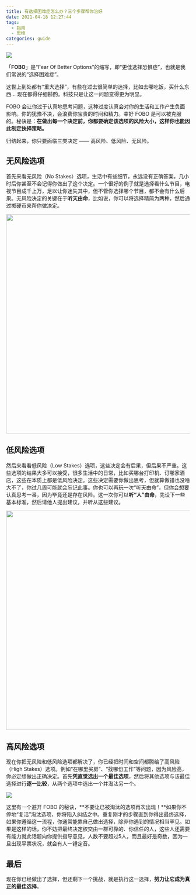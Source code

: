 ```yaml
---
title: 有选择困难症怎么办？三个步骤帮你治好
date: 2021-04-18 12:27:44
tags:
  - 指南
  - 思维
categories: guide
---
```


![](/images/guide/FOBO.jpeg)


「**FOBO**」是“Fear Of Better Options”的缩写，即“更佳选择恐惧症”，也就是我们常说的“选择困难症”。

这世上到处都有“重大选择”，有些在过去很简单的选择，比如去哪吃饭，买什么东西... 现在都得仔细斟酌。科技只是让这一问题变得更为明显。

FOBO 会让你过于认真地思考问题，这种过度认真会对你的生活和工作产生负面影响。你的犹豫不决，会浪费你宝贵的时间和精力。幸好 FOBO 是可以被克服的。秘诀是：**在做出每一个决定前，你都要确定该选项的风险大小，这样你也能因此制定抉择策略。**

归结起来，你只要面临三类决定 —— 高风险、低风险、无风险。

## 无风险选项

首先来看无风险（No Stakes）选项，生活中有些细节，永远没有正确答案，几小时后你甚至不会记得你做出了这个决定。一个很好的例子就是选择看什么节目，电视节目成千上万，足以让你迷失其中，但不管你选择哪个节目，都不会有什么后果。无风险决定的关键在于**听天由命**，比如说，你可以将选择精简为两种，然后通过掷硬币来帮你做决定。

<img src="/images/guide/fobo-no-stakes.jpg" width="600">

## 低风险选项

然后来看看低风险（Low Stakes）选项，这些决定会有后果，但后果不严重。这些选项的结果大多可以接受，很多生活中的日常，比如买哪台打印机、订哪家酒店，这些在本质上都是低风险决定。这些决定需要你做出思考，但就算做错也没啥大不了，你过几周可能就会忘记此事。你也可以再玩一次“听天由命”，但你会想要认真思考一番，因为毕竟还是存在风险。这一次你可以**听“人”由命**，先设下一些基本标准，然后请他人提出建议，并听从这些建议。

<img src="/images/guide/fobo-low-stakes.jpeg" width="600">

## 高风险选项

现在你把无风险和低风险选项都解决了，你已经把时间和空间都腾给了高风险（High Stakes）选项。例如“在哪里买房”、“找哪份工作”等问题，因为风险高，你必定想做出正确决定。首先**凭直觉选出一个最佳选项**，然后将其他选项与该最佳选择进行**逐一比较**，从两个选项中选出一个并淘汰另一个。

![](/images/guide/fobo-high-stakes.jpeg)

这里有一个避开 FOBO 的秘诀，**不要让已被淘汰的选项再次出现！**如果你不停地“复活”淘汰选项，你将陷入纠结之中。重复刚才的步骤直到你得出最终选择，如果你遵循这一流程，你通常能靠自己做出选择，除非你遇到的情况相当罕见。如果是这样的话，你不妨把最终决定权交由一群可靠的、你信任的人，这些人还需要有能力就此话题向你提供指导意见，人数不要超过5人，而且最好是奇数，因为一旦出现平票状况，就会有人一锤定音。

## 最后

现在你已经做出了选择，但还剩下一个挑战，就是执行这一选择，**努力让它成为真正的最佳选择**。
